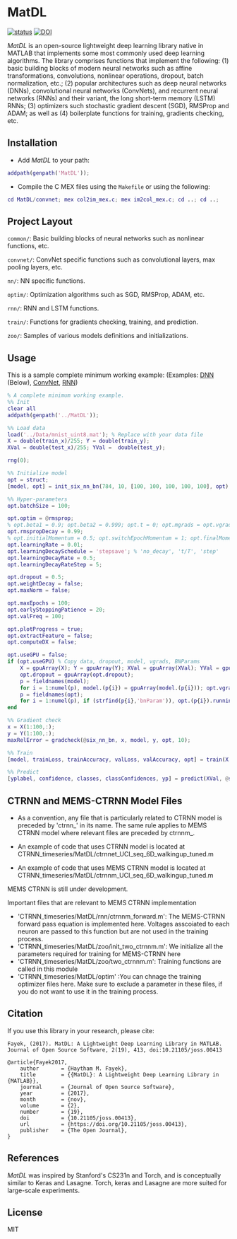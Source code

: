 # MatDL

[![status](http://joss.theoj.org/papers/fa33e01459843ac8a5b781b1bd0c3250/status.svg)](http://joss.theoj.org/papers/fa33e01459843ac8a5b781b1bd0c3250)
[![DOI](https://zenodo.org/badge/103798084.svg)](https://zenodo.org/badge/latestdoi/103798084)

*MatDL* is an open-source lightweight deep learning library native in MATLAB that implements some most commonly used deep learning algorithms. 
The library comprises functions that implement the following: (1) basic building blocks of modern neural networks such as affine transformations, convolutions, nonlinear operations, dropout, batch normalization, etc.; (2) popular architectures such as deep neural networks (DNNs), convolutional neural networks (ConvNets), and recurrent neural networks (RNNs) and their variant, the long short-term memory (LSTM) RNNs; (3) optimizers such stochastic gradient descent (SGD), RMSProp and ADAM; as well as (4) boilerplate functions for training, gradients checking, etc.

## Installation

- Add *MatDL* to your path:
```matlab
addpath(genpath('MatDL'));
```

- Compile the C MEX files using the `Makefile` or using the following:
```matlab
cd MatDL/convnet; mex col2im_mex.c; mex im2col_mex.c; cd ..; cd ..;
```

## Project Layout

`common/`: Basic building blocks of neural networks such as nonlinear functions, etc.

`convnet/`: ConvNet specific functions such as convolutional layers, max pooling layers, etc.

`nn/`: NN specific functions.

`optim/`: Optimization algorithms such as SGD, RMSProp, ADAM, etc.

`rnn/`: RNN and LSTM functions.

`train/`: Functions for gradients checking, training, and prediction.

`zoo/`: Samples of various models definitions and initializations.

## Usage

This is a sample complete minimum working example:
(Examples: [DNN](MatDL/nnet.m) (Below), [ConvNet](MatDL/convnet.m), [RNN](MatDL/rnnet.m))

```matlab
% A complete minimum working example.
%% Init
clear all
addpath(genpath('../MatDL'));

%% Load data
load('../Data/mnist_uint8.mat'); % Replace with your data file
X = double(train_x)/255; Y = double(train_y);
XVal = double(test_x)/255; YVal =  double(test_y);

rng(0);

%% Initialize model
opt = struct;
[model, opt] = init_six_nn_bn(784, 10, [100, 100, 100, 100, 100], opt);

%% Hyper-parameters
opt.batchSize = 100;

opt.optim = @rmsprop;
% opt.beta1 = 0.9; opt.beta2 = 0.999; opt.t = 0; opt.mgrads = opt.vgrads;
opt.rmspropDecay = 0.99;
% opt.initialMomentum = 0.5; opt.switchEpochMomentum = 1; opt.finalMomentum = 0.9;
opt.learningRate = 0.01;
opt.learningDecaySchedule = 'stepsave'; % 'no_decay', 't/T', 'step'
opt.learningDecayRate = 0.5;
opt.learningDecayRateStep = 5;

opt.dropout = 0.5;
opt.weightDecay = false;
opt.maxNorm = false;

opt.maxEpochs = 100;
opt.earlyStoppingPatience = 20;
opt.valFreq = 100;

opt.plotProgress = true;
opt.extractFeature = false;
opt.computeDX = false;

opt.useGPU = false;
if (opt.useGPU) % Copy data, dropout, model, vgrads, BNParams
    X = gpuArray(X); Y = gpuArray(Y); XVal = gpuArray(XVal); YVal = gpuArray(YVal); 
    opt.dropout = gpuArray(opt.dropout);
    p = fieldnames(model);
    for i = 1:numel(p), model.(p{i}) = gpuArray(model.(p{i})); opt.vgrads.(p{i}) = gpuArray(opt.vgrads.(p{i})); end
    p = fieldnames(opt);
    for i = 1:numel(p), if (strfind(p{i},'bnParam')), opt.(p{i}).runningMean = gpuArray(opt.(p{i}).runningMean); opt.(p{i}).runningVar = gpuArray(opt.(p{i}).runningVar); end; end
end

%% Gradient check
x = X(1:100,:);
y = Y(1:100,:);
maxRelError = gradcheck(@six_nn_bn, x, model, y, opt, 10);

%% Train
[model, trainLoss, trainAccuracy, valLoss, valAccuracy, opt] = train(X, Y, XVal, YVal, model, @six_nn_bn, opt);

%% Predict
[yplabel, confidence, classes, classConfidences, yp] = predict(XVal, @six_nn_bn, model, opt)
```

## CTRNN and MEMS-CTRNN Model Files

- As a convention, any file that is particularly related to CTRNN model is preceded by 'ctrnn_' in its name. The same rule applies to MEMS CTRNN model where relevant files are preceded by ctrnnm_.

- An example of code that uses CTRNN model is located at CTRNN_timeseries/MatDL/ctrnnet_UCI_seq_6D_walkingup_tuned.m
- An example of code that uses MEMS CTRNN model is located at CTRNN_timeseries/MatDL/ctrnnm_UCI_seq_6D_walkingup_tuned.m

MEMS CTRNN is still under development.

Important files that are relevant to MEMS CTRNN implementation
- 'CTRNN_timeseries/MatDL/rnn/ctrnnm_forward.m': The MEMS-CTRNN forward pass equation is implemented here. Voltages asscoiated to each neuron are passed to this function but are not used in the training process. 
- 'CTRNN_timeseries/MatDL/zoo/init_two_ctrnnm.m': We initialize all the parameters required for training for MEMS-CTRNN here
- 'CTRNN_timeseries/MatDL/zoo/two_ctrnnm.m': Training functions are called in this module 
- 'CTRNN_timeseries/MatDL/optim' :You can chnage the training optimizer files here. Make sure to exclude a parameter in these files, if you do not want to use it in the training process.

## Citation

If you use this library in your research, please cite:

`Fayek, (2017). MatDL: A Lightweight Deep Learning Library in MATLAB. Journal of Open Source Software, 2(19), 413, doi:10.21105/joss.00413`

```
@article{Fayek2017,
    author       = {Haytham M. Fayek},
    title        = {{MatDL}: A Lightweight Deep Learning Library in {MATLAB}},
    journal      = {Journal of Open Source Software},
    year         = {2017},
    month        = {nov},
    volume       = {2},
    number       = {19},
    doi          = {10.21105/joss.00413},
    url          = {https://doi.org/10.21105/joss.00413},
    publisher    = {The Open Journal},
}
```

## References

*MatDL* was inspired by Stanford's CS231n and Torch, and is conceptually similar to Keras and Lasagne.
Torch, keras and Lasagne are more suited for large-scale experiments.

## License

MIT
